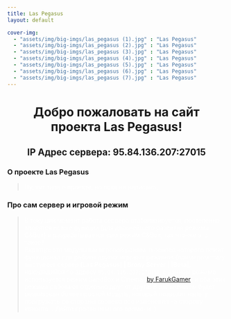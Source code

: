 ```yaml
---
title: Las Pegasus
layout: default

cover-img:
  - "assets/img/big-imgs/las_pegasus (1).jpg" : "Las Pegasus"
  - "assets/img/big-imgs/las_pegasus (2).jpg" : "Las Pegasus"
  - "assets/img/big-imgs/las_pegasus (3).jpg" : "Las Pegasus"
  - "assets/img/big-imgs/las_pegasus (4).jpg" : "Las Pegasus"
  - "assets/img/big-imgs/las_pegasus (5).jpg" : "Las Pegasus"
  - "assets/img/big-imgs/las_pegasus (6).jpg" : "Las Pegasus"
  - "assets/img/big-imgs/las_pegasus (7).jpg" : "Las Pegasus"
---
```

 
# <center>Добро пожаловать на сайт проекта Las Pegasus!</center>
## <center>IP Адрес сервера: 95.84.136.207:27015</center>

### О проекте Las Pegasus
><span style="color:white">Ну, тут типа о проекте, но пока не написано.</span>

### Про сам сервер и игровой режим
><span style="color:white">В текущий момент работа сервера стабилизируется, постепенно вводятся новые функции (для дальнейшего развития режима C&Box)
и разрабатывается сам режим C&Box, так что-же это такое?<br>Вкратце: это модульный игровой режим, в основе которого лежит функционал
для работы других игровых режимов (примером тому выступает сервер **[Las Pegasus] | Brony Server | [Beta]**, находящийся по адресу `95.84.136.207:27015`),
в данном режиме используется режим SandBox и Cinema ([by FarukGamer](https://github.com/FarukGamer/cinema)) и оба этих режима работают отдельно друг от друга! В дальнейшем будет
реализован более простой модуль, который позволит налету подгружать со стороны сервера все изменения на сторону клиента... Дайте просто немного времени :)</span>